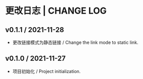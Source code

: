 # 更改日志 | CHANGE LOG

## v0.1.1 / 2021-11-28

- 更改链接模式为静态链接 / Change the link mode to static link.

## v0.1.0 / 2021-11-27

- 项目初始化 / Project initialization.
